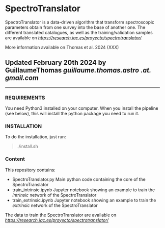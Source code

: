 # SpectroTranslator

SpectroTranslator is a data-driven algorithm that transform spectroscopic parameters obtain from one survey into the base of another one.
The different translated catalogues, as well as the training/validation samples are available on *https://research.iac.es/proyecto/spectrotranslator/*

More information available on Thomas et al. 2024 (XXX)

## Updated February 20th 2024 by GuillaumeThomas *guillaume.thomas.astro .at. gmail.com*
-------------------------------------------------------------------------------------------------------------------------------



### REQUIREMENTS

You need Python3 installed on your computer. When you install the pipeline (see below), this will install the python package you need to run it.




### INSTALLATION
To do the installation, just run:

> ./install.sh




### Content
This repository contains:
- SpectroTranslator.py Main python code containing the core of the SpectroTranslator
- train_intrinsic.ipynb Jupyter notebook showing an example to train the *intrinsic* network of the SpectroTranslator
- train_extrinsic.ipynb Jupyter notebook showing an example to train the *extrinsic* network of the SpectroTranslator

The data to train the SpectroTranslator are available on  *https://research.iac.es/proyecto/spectrotranslator/*
